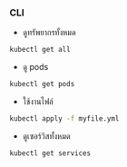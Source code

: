 ### CLI
- ดูทรัพยากรทั้งหมด
```bash
kubectl get all
```

- ดู pods
```bash
kubectl get pods
```

- ใช้งานไฟล์
```bash
kubectl apply -f myfile.yml
```

- ดูเซอร์วิสทั้งหมด
```bash
kubectl get services
```
